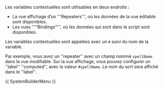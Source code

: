 Les variables contextuelles sont utilisables en deux endroits :

* La vue affichage d’un '''Repeaters''', où les données de la vue éditable sont disponibles.
* Les vues '''“Bindings”''', où les données qui sont dans le script sont disponibles.

Les variables contextuelles sont appelées avec un <code>#</code> suivi du nom de la variable.

Par exemple, vous avez un ''repeater'' avec un champ nommé <code>spellName</code> dans la vue modifiable. Sur la vue affichage, vous pouvez configurer un ''label'' ''computed'', avec la valeur <code>#spellName</code>. Le nom du sort sera affiché dans le ''label''.

{{ SystemBuilderMenu }}
